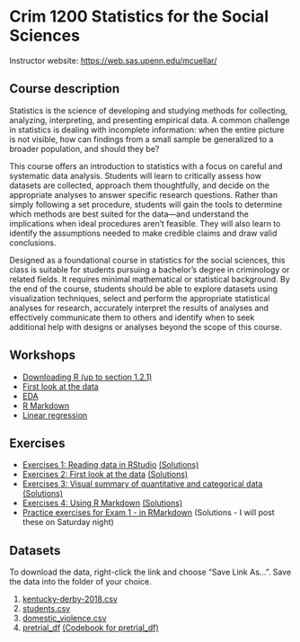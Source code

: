 # Crim 1200 Statistics for the Social Sciences


Instructor website: https://web.sas.upenn.edu/mcuellar/

## Course description

Statistics is the science of developing and studying methods for
collecting, analyzing, interpreting, and presenting empirical data. A
common challenge in statistics is dealing with incomplete information:
when the entire picture is not visible, how can findings from a small
sample be generalized to a broader population, and should they be?

This course offers an introduction to statistics with a focus on careful
and systematic data analysis. Students will learn to critically assess
how datasets are collected, approach them thoughtfully, and decide on
the appropriate analyses to answer specific research questions. Rather
than simply following a set procedure, students will gain the tools to
determine which methods are best suited for the data—and understand the
implications when ideal procedures aren’t feasible. They will also learn
to identify the assumptions needed to make credible claims and draw
valid conclusions.

Designed as a foundational course in statistics for the social sciences,
this class is suitable for students pursuing a bachelor’s degree in
criminology or related fields. It requires minimal mathematical or
statistical background. By the end of the course, students should be
able to explore datasets using visualization techniques, select and
perform the appropriate statistical analyses for research, accurately
interpret the results of analyses and effectively communicate them to
others and identify when to seek additional help with designs or
analyses beyond the scope of this course.

## Workshops

- [Downloading R (up to section
  1.2.1)](https://moderndive.netlify.app/1-getting-started.html)
- [First look at the
  data](https://mariacuellar.github.io/crim_data_analysis/workshops/firstlook.html)
- [EDA](https://mariacuellar.github.io/crim_data_analysis/workshops/EDA.html)
- [R
  Markdown](https://mariacuellar.github.io/crim_data_analysis/workshops/Rmarkdown.html)
- [Linear
  regression](https://mariacuellar.github.io/crim_data_analysis/workshops/LinearRegression.html)

## Exercises

- [Exercises 1: Reading data in
  RStudio](https://raw.githubusercontent.com/mariacuellar/crim_data_analysis/refs/heads/main/exercises/Exercises%201%20-%20questions.R)
  [(Solutions)](https://raw.githubusercontent.com/mariacuellar/crim_data_analysis/refs/heads/main/exercises/Exercises%201%20-%20solutions.R)
- [Exercises 2: First look at the
  data](https://raw.githubusercontent.com/mariacuellar/crim_data_analysis/refs/heads/main/exercises/Exercises%202%20-%20questions.R)
  [(Solutions)](https://raw.githubusercontent.com/mariacuellar/crim_data_analysis/refs/heads/main/exercises/Exercises%202%20-%20solutions.R)
- [Exercises 3: Visual summary of quantitative and categorical
  data](https://raw.githubusercontent.com/mariacuellar/crim_data_analysis/refs/heads/main/exercises/Exercises%203%20-%20questions.R)
  [(Solutions)](https://raw.githubusercontent.com/mariacuellar/crim_data_analysis/refs/heads/main/exercises/Exercises%203%20-%20solutions.R)
- [Exercises 4: Using R
  Markdown](https://raw.githubusercontent.com/mariacuellar/crim_data_analysis/refs/heads/main/exercises/Exercises%204%20-%20questions.R)
  [(Solutions)]()
- [Practice exercises for Exam 1 - in
  RMarkdown](https://raw.githubusercontent.com/mariacuellar/crim_data_analysis/refs/heads/main/exercises/Exam%201%20practice%20-%20questions.Rmd)
  (Solutions - I will post these on Saturday night)

## Datasets

To download the data, right-click the link and choose “Save Link As…”.
Save the data into the folder of your choice.

1.  [kentucky-derby-2018.csv](data/kentucky-derby-2018.csv)
2.  [students.csv](data/students.csv)
3.  [domestic_violence.csv](data/domestic_violence.csv)
4.  [pretrial_df](data/pretrial_df.csv) [(Codebook for
    pretrial_df)](https://raw.githubusercontent.com/mariacuellar/crim_data_analysis/refs/heads/main/data/codebook%20for%20pretrial_df.txt)
